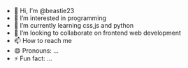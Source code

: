 - 👋 Hi, I’m @beastie23
- 👀 I’m interested in programming
- 🌱 I’m currently learning css,js and python
- 💞️ I’m looking to collaborate on frontend web development
- 📫 How to reach me 
- 😄 Pronouns: ...
- ⚡ Fun fact: ...

<!---
beastie23/beastie23 is a ✨ special ✨ repository because its `README.md` (this file) appears on your GitHub profile.
You can click the Preview link to take a look at your changes.
--->
